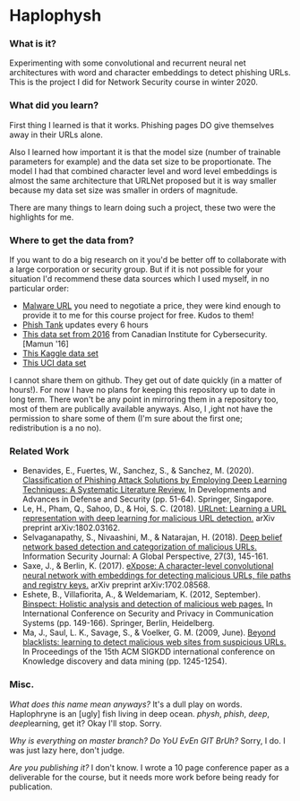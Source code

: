 Haplophysh
==========

### What is it?
Experimenting with some convolutional and recurrent neural net architectures with word and character embeddings to 
detect phishing URLs. This is the project I did for Network Security course in winter 2020.

### What did you learn?
First thing I learned is that it works. Phishing pages DO give themselves away in their URLs alone. 

Also I learned how important it is that the model size (number of trainable parameters for example) and the data set
size to be proportionate. The model I had that combined character level and word level embeddings is almost the same 
architecture that URLNet proposed but it is way smaller because my data set size was smaller in orders of magnitude.

There are many things to learn doing such a project, these two were the highlights for me. 

### Where to get the data from?
If you want to do a big research on it you'd be better off to collaborate with a large corporation or security group. 
But if it is not possible for your situation I'd recommend these data sources which I used myself, in no particular order:

- [Malware URL](https://www.malwareurl.com/) you need to negotiate a price, they were kind enough to provide it to me for this course project for free. Kudos to them!
- [Phish Tank](https://www.phishtank.com) updates every 6 hours
- [This data set from 2016](https://www.unb.ca/cic/datasets/url-2016.html) from Canadian Institute for Cybersecurity. [Mamun '16]
- [This Kaggle data set](https://www.kaggle.com/teseract/urldataset)
- [This UCI data set](http://archive.ics.uci.edu/ml/datasets/URL+Reputation)


I cannot share them on github. They get out of date quickly (in a matter of hours!). For now I have no plans for 
keeping this repository up to date in long term. There won't be any point in mirroring them in a repository too, most of them are publically available anyways. 
Also, I ,ight not have the permission to share some of them (I'm sure about the first one; redistribution is a no no). 


### Related Work
- Benavides, E., Fuertes, W., Sanchez, S., & Sanchez, M. (2020). [Classification of Phishing Attack Solutions by Employing Deep Learning Techniques: A Systematic Literature Review.](https://doi.org/10.1007/978-981-13-9155-2_5) In Developments and Advances in Defense and Security (pp. 51-64). Springer, Singapore.
- Le, H., Pham, Q., Sahoo, D., & Hoi, S. C. (2018). [URLnet: Learning a URL representation with deep learning for malicious URL detection.](https://arxiv.org/abs/1802.03162) arXiv preprint arXiv:1802.03162.
- Selvaganapathy, S., Nivaashini, M., & Natarajan, H. (2018). [Deep belief network based detection and categorization of malicious URLs.](https://doi.org/10.1080/19393555.2018.1456577) Information Security Journal: A Global Perspective, 27(3), 145-161.   
- Saxe, J., & Berlin, K. (2017). [eXpose: A character-level convolutional neural network with embeddings for detecting malicious URLs, file paths and registry keys.](https://arxiv.org/abs/1702.08568) arXiv preprint arXiv:1702.08568.
- Eshete, B., Villafiorita, A., & Weldemariam, K. (2012, September). [Binspect: Holistic analysis and detection of malicious web pages.](https://doi.org/10.1007/978-3-642-36883-7_10) In International Conference on Security and Privacy in Communication Systems (pp. 149-166). Springer, Berlin, Heidelberg.
- Ma, J., Saul, L. K., Savage, S., & Voelker, G. M. (2009, June). [Beyond blacklists: learning to detect malicious web sites from suspicious URLs.](https://doi.org/10.1145/1557019.1557153) In Proceedings of the 15th ACM SIGKDD international conference on Knowledge discovery and data mining (pp. 1245-1254).

### Misc.
*What does this name mean anyways?*
It's a dull play on words. Haplophryne is an \[ugly\] fish living in deep ocean. *physh*, *phish*, *deep*, *deep*learning, get it? Okay I'll stop. Sorry.  

*Why is everything on master branch? Do YoU EvEn GIT BrUh?*
Sorry, I do. I was just lazy here, don't judge.  

*Are you publishing it?*
I don't know. I wrote a 10 page conference paper as a deliverable for the course, but it needs more work before being ready for publication.
